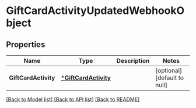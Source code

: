 # GiftCardActivityUpdatedWebhookObject

## Properties
Name | Type | Description | Notes
------------ | ------------- | ------------- | -------------
**GiftCardActivity** | [***GiftCardActivity**](GiftCardActivity.md) |  | [optional] [default to null]

[[Back to Model list]](../README.md#documentation-for-models) [[Back to API list]](../README.md#documentation-for-api-endpoints) [[Back to README]](../README.md)

